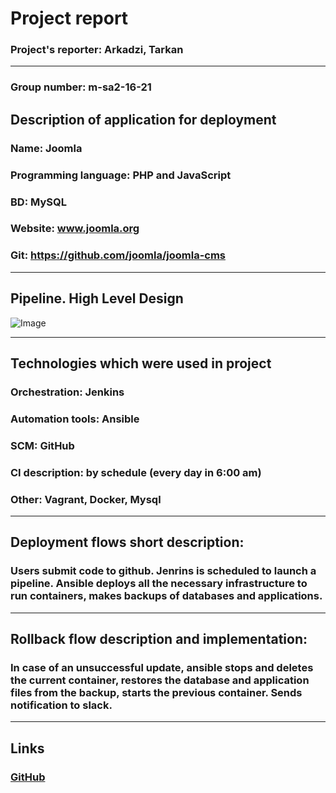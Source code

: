 # Project report

### Project's reporter: Arkadzi, Tarkan

---

### Group number: m-sa2-16-21

## Description of application for deployment

### Name: Joomla

### Programming language: PHP and JavaScript

### BD: MySQL

### Website: www.joomla.org

### Git: https://github.com/joomla/joomla-cms

---

## Pipeline. High Level Design

![Image](Pipeline_image.png)

---

## Technologies which were used in project

### Orchestration: Jenkins

### Automation tools: Ansible

### SCM: GitHub

### CI description: by schedule (every day in 6:00 am)

### Other: Vagrant, Docker, Mysql

---

## Deployment flows short description:

### Users submit code to github. Jenrins is scheduled to launch a pipeline. Ansible deploys all the necessary infrastructure to run containers, makes backups of databases and applications.

---

## Rollback flow description and implementation:

### In case of an unsuccessful update, ansible stops and deletes the current container, restores the database and application files from the backup, starts the previous container. Sends notification to slack.

---

## Links

 ### [GitHub](https://github.com/arkadzit/project.git)